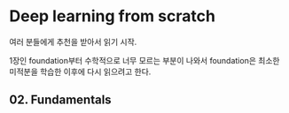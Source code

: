 # Deep learning from scratch

여러 분들에게 추천을 받아서 읽기 시작.

1장인 foundation부터 수학적으로 너무 모르는 부분이 나와서 foundation은 최소한 미적분을 학습한 이후에 다시 읽으려고 한다.



## 02. Fundamentals
